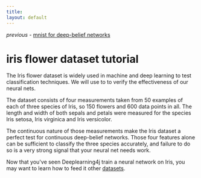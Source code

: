 ```yaml
---
title: 
layout: default
---
```


*previous* - [mnist for deep-belief networks](../mnist-tutorial.html)
# iris flower dataset tutorial

The Iris flower dataset is widely used in machine and deep learning to test classification techniques. We will use to to verify the effectiveness of our neural nets. 

The dataset consists of four measurements taken from 50 examples of each of three species of Iris, so 150 flowers and 600 data points in all. The length and width of both sepals and petals were measured for the species Iris setosa, Iris virginica and Iris versicolor. 

The continuous nature of those measurements make the Iris dataset a perfect test for continuous deep-belief networks. Those four features alone can be sufficient to classify the three species accurately, and failure to do so is a very strong signal that your neural net needs work.

Now that you've seen Deeplearning4j train a neural network on Iris, you may want to learn how to feed it other [datasets](../data-sets-ml.html).

